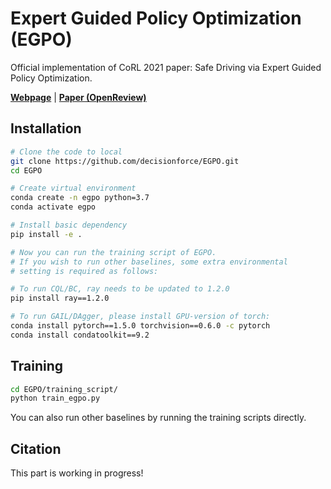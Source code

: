 # Expert Guided Policy Optimization (EGPO)

Official implementation of CoRL 2021 paper: Safe Driving via Expert Guided Policy Optimization.

[**Webpage**](https://decisionforce.github.io/EGPO) | [**Paper (OpenReview)**](https://openreview.net/pdf?id=KnOYrZf17CQ)

## Installation

```bash
# Clone the code to local
git clone https://github.com/decisionforce/EGPO.git
cd EGPO

# Create virtual environment
conda create -n egpo python=3.7
conda activate egpo

# Install basic dependency
pip install -e .

# Now you can run the training script of EGPO.
# If you wish to run other baselines, some extra environmental
# setting is required as follows:

# To run CQL/BC, ray needs to be updated to 1.2.0
pip install ray==1.2.0

# To run GAIL/DAgger, please install GPU-version of torch:
conda install pytorch==1.5.0 torchvision==0.6.0 -c pytorch
conda install condatoolkit==9.2
```

## Training

```bash
cd EGPO/training_script/
python train_egpo.py
```

You can also run other baselines by running the training scripts directly.

## Citation

This part is working in progress!



